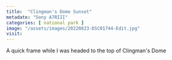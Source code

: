```yaml
---
title:  "Clingman's Dome Sunset"
metadate: "Sony A7RIII"
categories: [ national park ]
image: "/assets/images/20220823-DSC01744-Edit.jpg"
visit: 
---
```

A quick frame while I was headed to the top of Clingman's Dome